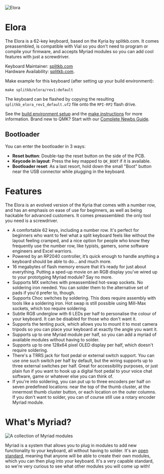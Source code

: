 ![Elora](https://i.imgur.com/AUCjyBuh.jpg)

# Elora

The Elora is a 62-key keyboard, based on the Kyria by splitkb.com. It comes preassembled, is compatible with Vial so you don't need to program or compile your firmware, and accepts Myriad modules so you can add cool features with just a screwdriver.

Keyboard Maintainer: [splitkb.com](https://github.com/splitkb)  
Hardware Availability: [splitkb.com](https://splitkb.com).

Make example for this keyboard (after setting up your build environment):

    make splitkb/elora/rev1:default

The keyboard can be flashed by copying the resulting `splitkb_elora_rev1_default.uf2` file onto the `RPI-RP2` flash drive.

See the [build environment setup](https://docs.qmk.fm/#/getting_started_build_tools) and the [make instructions](https://docs.qmk.fm/#/getting_started_make_guide) for more information. Brand new to QMK? Start with our [Complete Newbs Guide](https://docs.qmk.fm/#/newbs).

## Bootloader

You can enter the bootloader in 3 ways:

-   **Reset button**: Double-tap the reset button on the side of the PCB.
-   **Keycode in layout**: Press the key mapped to `QK_BOOT` if it is available.
-   **Bootloader reset**: As a last resort, hold down the small "Boot" button near the USB connector while plugging in the keyboard.

# Features

The Elora is an evolved version of the Kyria that comes with a number row, and has an emphasis on ease of use for beginners, as well as being hackable for advanced customers. It comes preassembled: the only tool you need is a screwdriver.

-   A comfortable 62 keys, including a number row. It's perfect for beginners who want to feel what a split keyboard feels like without the layout feeling cramped, and a nice option for people who know they frequently use the number row, like typists, gamers, some software engineers and Excel warriors.
-   Powered by an RP2040 controller, it’s quick enough to handle anything a keyboard should be able to do… and much more.
-   16 megabytes of flash memory ensure that it’s ready for just about everything. Putting a sped-up movie on an RGB display you’ve wired up to your prototyping Myriad module? Say no more.
-   Supports MX switches with preassembled hot-swap sockets. No soldering iron needed. You can solder them to the alternative set of pads if you'd prefer to, though.
-   Supports Choc switches by soldering. This does require assembly with tools like a soldering iron. Hot swap is still possible using Mill-Max sockets, which too require soldering.
-   Subtle RGB underglow with 6 LEDs per half to personalise the colour of your keyboard. It can be disabled for those who don't want it.
-   Supports the tenting puck, which allows you to mount it to most camera tripods so you can place your keyboard at exactly the angle you want it.
-   Supports up to one Myriad module per half, so you can add a myriad of available modules without having to solder.
-   Supports up to one 128x64 pixel OLED display per half, which doesn't require soldering.
-   There's a TRRS jack for foot pedal or external switch support. You can use one such switch per half by default, but the wiring supports up to three external switches per half. Great for accessibility purposes, or just plain fun if you want to hook up a digital foot pedal to your voice chat software, game or whatever else you can think of.
-   If you're into soldering, you can put up to three encoders per half on seven predefined locations: near the top of the thumb cluster, at the innermost thumb cluster button, or each location on the outer columns. If you don't want to solder, you can of course still use a rotary encoder Myriad module.

# What's Myriad?

![A collection of Myriad modules](https://i.imgur.com/86u7BLMl.jpg)

Myriad is a system that allows you to plug in modules to add new functionality to your keyboard, all without having to solder. It's an [open standard](https://myriad.splitkb.com/), meaning that anyone will be able to create their own modules, which you can then plug into your keyboard. It's a very capable standard, so we're very curious to see what other modules you will come up with!
